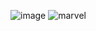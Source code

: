 ![image](https://user-images.githubusercontent.com/106031957/211624933-2b0a4b6e-62d0-4fef-9220-b65bd19bc50f.png)
![marvel](https://user-images.githubusercontent.com/106031957/211624236-20895443-a134-4039-80ad-69d2c2d34961.png)
